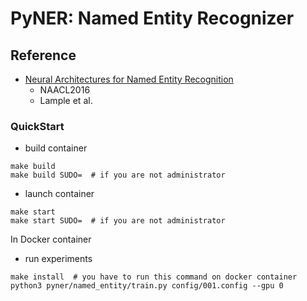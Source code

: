 # PyNER: Named Entity Recognizer

## Reference
- [Neural Architectures for Named Entity Recognition]
  - NAACL2016
  - Lample et al.

### QuickStart

- build container

```
make build
make build SUDO=  # if you are not administrator
```

- launch container

```
make start
make start SUDO=  # if you are not administrator
```

In Docker container

- run experiments

```
make install  # you have to run this command on docker container
python3 pyner/named_entity/train.py config/001.config --gpu 0
```

[Neural Architectures for Named Entity Recognition]: https://arxiv.org/abs/1603.01360
